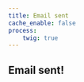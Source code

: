 ```yaml
---
title: Email sent
cache_enable: false
process:
    twig: true
---
```


## Email sent!

<div class="send_mail"></div>